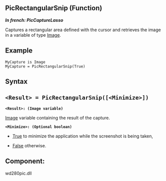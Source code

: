 
## PicRectangularSnip (Function)

***In french: PicCaptureLasso***



<a name="XUse"></a>
<a name="Use"></a>
<a name="description"></a>
Captures a rectangular area defined with the cursor and retrieves the image in a variable of type [Image](../WDLang1/1000019650.md).
<a name="Example1"></a>
<a name="sample_code"></a>

## Example


```wl
MyCapture is Image
MyCapture = PicRectangularSnip(True)
```

<a name="XSYNTAX"></a>

## Syntax
<a name="SYNTAX1"></a>

`<Result> = PicRectangularSnip([<Minimize>])`
---

**`<Result>: (Image variable)`**

[Image](../WDLang1/1000019650.md) variable containing the result of the capture. 

**`<Minimize>: (Optional boolean)`**



- <u><u><u><u>True</u></u></u></u> to minimize the application while the screenshot is being taken,

- <u><u><u><u>False</u></u></u></u> otherwise. 






<a name="XComponent"></a>

## Component:
wd280pic.dll
